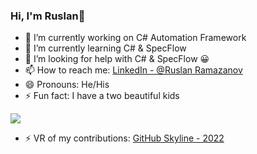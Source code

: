 ### Hi, I'm Ruslan👋

- 🔭 I’m currently working on C# Automation Framework
- 🌱 I’m currently learning C# & SpecFlow
- 🤔 I’m looking for help with C# & SpecFlow 😀
- 📫 How to reach me: [LinkedIn - @Ruslan Ramazanov](https://www.linkedin.com/in/ruslan-ramazanov-89a93679/)
- 😄 Pronouns: He/His
- ⚡ Fun fact: I have a two beautiful kids

<img src="https://github-readme-stats.vercel.app/api?username=RuslanRamazanov72&&show_icons=true&title_color=ffffff&icon_color=bb2acf&text_color=daf7dc&bg_color=151515">


- ⚡ VR of my contributions: [GitHub Skyline - 2022](https://skyline.github.com/RuslanRamazanov72/2022)
